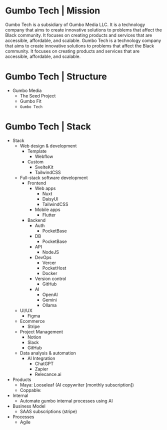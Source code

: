 # Gumbo Tech | Mission

Gumbo Tech is a subsidiary of Gumbo Media LLC. It is a technology company that aims to create innovative solutions to problems that affect the Black community. It focuses on creating products and services that are accessible, affordable, and scalable. Gumbo Tech is a technology company that aims to create innovative solutions to problems that affect the Black community. It focuses on creating products and services that are accessible, affordable, and scalable.

# Gumbo Tech | Structure

* Gumbo Media
  * The Seed Project
  * Gumbo Fit
  * `Gumbo Tech`

# Gumbo Tech | Stack

 - Stack
    - Web design & development
        - Template
            - Webflow
        - Custom
            - SvelteKit
            - TailwindCSS
    - Full-stack software development
        - Frontend
            - Web apps
                - Nuxt
                - DaisyUI
                - TailwindCSS
            - Mobile apps
                - Flutter
        - Backend
            - Auth
                - PocketBase
            - DB
                - PocketBase
            - API
                - NodeJS
            - DevOps
                - Vercer
                - PocketHost
                - Docker
            - Version control
                - GitHub
            - AI
                - OpenAI
                - Gemini
                - Ollama
    - UI/UX
        - Figma
    - Ecommerce
        - Stripe
    - Project Management
        - Notion
        - Slack
        - GitHub
    - Data analysis & automation
        - AI Integration
            - ChatGPT
            - Zapier
            - Relecance.ai
- Products
    - Maya: Looseleaf (AI copywriter [monthly subscription])
    - Coppable:
- Internal
    - Automate gumbo internal processes using AI
- Business Model
    - SAAS subscriptions (stripe)
- Processes
    - Agile
